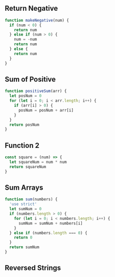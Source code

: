 ## Return Negative

```js
function makeNegative(num) {
  if (num < 0) {
    return num
  } else if (num > 0) {
    num = -num
    return num
  } else {
    return num
  }
}
```

## Sum of Positive

```js
function positiveSum(arr) {
  let posNum = 0
  for (let i = 0; i < arr.length; i++) {
    if (arr[i] > 0) {
      posNum = posNum + arr[i]
    }
  }
  return posNum
}
```

## Function 2

```js
const square = (num) => {
  let squareNum = num * num
  return squareNum
}
```

## Sum Arrays

```js
function sum(numbers) {
  'use strict'
  let sumNum = 0
  if (numbers.length > 0) {
    for (let i = 0; i < numbers.length; i++) {
      sumNum = sumNum + numbers[i]
    }
  } else if (numbers.length === 0) {
    return 0
  }
  return sumNum
}
```

## Reversed Strings

```js

```
